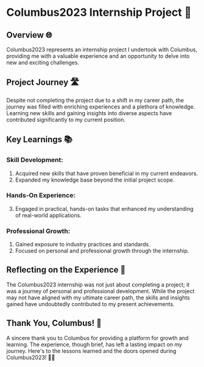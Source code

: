 # Columbus2023 Internship Project 🚀

## Overview 🌐

Columbus2023 represents an internship project I undertook with Columbus, providing me with a valuable experience and an opportunity to delve into new and exciting challenges.

## Project Journey 🛣️

Despite not completing the project due to a shift in my career path, the journey was filled with enriching experiences and a plethora of knowledge. Learning new skills and gaining insights into diverse aspects have contributed significantly to my current position.

## Key Learnings 📚

### Skill Development:
1. Acquired new skills that have proven beneficial in my current endeavors.
2. Expanded my knowledge base beyond the initial project scope.

### Hands-On Experience:
3. Engaged in practical, hands-on tasks that enhanced my understanding of real-world applications.

### Professional Growth:
1. Gained exposure to industry practices and standards.
2. Focused on personal and professional growth through the internship.

## Reflecting on the Experience 🌱

The Columbus2023 internship was not just about completing a project; it was a journey of personal and professional development. While the project may not have aligned with my ultimate career path, the skills and insights gained have undoubtedly contributed to my present achievements.

## Thank You, Columbus! 🙌

A sincere thank you to Columbus for providing a platform for growth and learning. The experience, though brief, has left a lasting impact on my journey.
Here's to the lessons learned and the doors opened during Columbus2023! 🚪🌟
